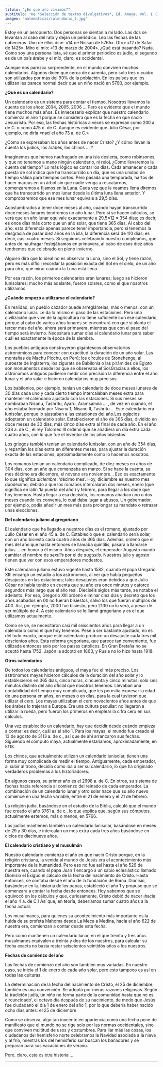 ```yaml
---
titulo: "¿En qué año vivimos?"
subtitulo: "De *Selección de textos divulgativos*, Ed. Anaya. Vol. I (1º de Secundaria)"
imagen: "matematicas/calendario_1.jpg"
---
```

Estoy en un aeropuerto. Dos personas se sientan a mi lado. Las dos se
levantan al cabo del rato y dejan un periódico. Leo las fechas de las
cabeceras. Uno de ellos dice: «14 de Nissan de 5765». Otro: «12 de Safar de
1425». Miro el mío: «13 de marzo de 2004». ¿Qué está pasando? Nada. Como soy
una persona lista, sé que el primer periódico es judío, el segundo es de un
país árabe y el mío, claro, es occidental.

Aunque nos parezca sorprendente, en el mundo conviven muchos calendarios.
Algunos dicen que cerca de cuarenta, pero solo tres o cuatro son utilizados
por más del 90% de la población. En los países que los utilizan les parece
normal decir que un niño nació en 5760, por ejemplo.

**¿Qué es un calendario?**

Un calendario es un sistema para contar el tiempo. Nosotros llevamos la
cuenta de los años: 2004, 2005, 2006 … Pero es evidente que el mundo tiene
muchos más años. Es innecesario explicar que nuestro calendario comienza el
año 1 porque se considera que es la fecha en que nació Jesucristo. Por eso,
las fechas históricas a veces se expresan como 200 a. de C. o como 475 d. de
C. Aunque es evidente que Julio César, por ejemplo, no diría «nací el año 73
a. de C.»

¿Cómo se expresaban los años antes de nacer Cristo? ¿Y cómo llevan la cuenta
los judíos, los árabes, los chinos … ?

Imaginemos que hemos naufragado en una isla desierta, como robinsones, y que
no tenemos a mano ningún calendario, ni reloj. ¿Cómo llevaremos la cuenta del
tiempo? Lo más lógico es contar los días. Cada amanecer o cada puesta de sol
indica que ha transcurrido un día, que es una unidad de tiempo válida para
tiempos cortos. Pero pasada una temporada, hartos de hacer marcas en un árbol
sin que nadie venga a rescatarnos, comenzaremos a fijamos en la Luna. Cada
vez que la veamos llena diremos que ha transcurrido un mes lunar desde la
última luna llena anterior. Y comprobaremos que ese mes lunar equivale a 29,5
días.

Acostumbrados a tener doce meses al año, cuando hayan transcurrido doce meses
lunares tendremos un año lunar. Pero si se hacen cálculos, se verá que un año
lunar equivale exactamente a 29,5×12 = 354 días; es decir, es once días más
corto que un año solar, que tiene 365 días. Al cabo del año, esta diferencia
apenas parece tener importancia, pero si tenemos la desgracia de pasar diez
años en la isla, la diferencia será de 110 días; es decir, casi cuatro meses.
Si seguimos celebrando nuestro cumpleaños, que antes de naufragar
festejábamos en primavera, al cabo de esos diez años tendremos que celebrado
en pleno invierno.

Alguien dirá que lo ideal no es observar la Luna, sino el Sol, y tiene razón,
pero es más difícil recordar la posición exacta del Sol en el cielo, de un
año para otro, que mirar cuándo la Luna está llena.

Por esa razón, los primeros calendarios eran lunares; luego se hicieron
lunisolares; mucho más adelante, fueron solares, como el que nosotros
utilizamos.

**¿Cuándo empezó a utilizarse el calendario?**

En realidad, un pueblo cazador puede arreglárselas, más o menos, con un
calendario lunar. Le da lo mismo el paso de las estaciones. Pero una
civilización que vive de la agricultura no tiene suficiente con ese
calendario, porque al cabo de varios años lunares se encontrará con que si
planta el tercer mes del año, ahora será primavera, mientras que con el paso
del tiempo será invierno. Necesitará sumar días al calendario lunar para
saber cuál es exactamente la época de la siembra.

Los pueblos antiguos construyeron gigantescos observatorios astronómicos para
conocer con exactitud la duración de un año solar. Las montañas de Machu
Picchu, en Perú; los círculos de Stonehenge, al suroeste de Inglaterra; los
zigurats de Babilonia o las pirámides de Egipto son monumentos desde los que
se observaba el Sol.Gracias a ellos, los astrónomos antiguos pudieron medir
con precisión la diferencia entre el año lunar y el año solar e hicieron
calendarios muy precisos.

Los babilonios, por ejemplo, tenían un calendario de doce meses lunares de 30
días cada uno y cada cierto tiempo intercalaban meses extra para mantener el
calendario ajustado con las estaciones. Si sus meses se nombraban Nisanu,
Tashritu, Ayaru, Aramsamna … , de vez en cuando, el año estaba formado por
Nisanu 1, Nisanu II, Tashritu … Este calendario era lunisolar, porque lo
ajustaban a las estaciones del año.Los egipcios adoptaron un calendario
solar. Establecieron el año de 365 días, dividido en doce meses de 30 días,
más cinco días extra al final de cada año. En el año 238 a. de C., el rey
Tolomeo III ordenó que se añadiera un día extra cada cuatro años, con lo que
fue el inventor de los años bisiestos.

Los griegos también tenían un calendario lunisolar, con un año de 354 días, y
repartían los días extra en diferentes meses, para ajustar la duración exacta
de las estaciones, aproximadamente como lo hacemos nosotros.

Los romanos tenían un calendario complicado, de diez meses en años de 304
días, con un año que comenzaba en marzo. Si se hace la cuenta, su mes décimo
era diciembre, el noveno era noviembre… Eso es exactamente lo que significa
_diciembre_: ‘décimo mes’. Hoy, diciembre es nuestro mes duodécimo, debido a
que los romanos intercalaron dos meses, enero (que significa en latín ‘la
puerta del año’) y febrero, para llegar a los doce que hoy tenemos. Hasta
llegar a esa decisión, los romanos añadían uno o dos meses cuando les
convenía, lo cual daba lugar a abusos. Un gobernador, por ejemplo, podía
añadir un mes más para prolongar su mandato o retrasar unas elecciones.

**Del calendario juliano al gregoriano**

El calendario que ha llegado a nuestros días es el romano, ajustado por Julio
César en el año 45 a. de C. Estableció que el calendario sería solar, con un
año bisiesto cada cuatro años de 365 días. Además, ordenó que el mes del año
que hasta entonces se llamaba quintilis, pasara a llamarse julius … en honor
a él mismo. Años después, el emperador Augusto mandó cambiar el nombre de
_sextilis_ por el de _augustis_. Nuestros julio y agosto tienen que ver con
esos emperadores modestos.

Este calendario juliano estuvo vigente hasta 1582, cuando el papa Gregario
XIII encargó un estudio a los astrónomos, al ver que había pequeños
desajustes en las estaciones; tales desajustes eran debidos a que Julio César
no había tenido en cuenta que su año era once minutos y catorce segundos más
largo que el año real. Dieciséis siglos más tarde, se notaba el adelanto. Por
eso, Gregorio XIII ordenó eliminar diez días y decretó que los años acabados
en 00 no fueran bisiestos, salvo los que fueran múltiplos de 400. Así, por
ejemplo, 2000 fue bisiesto, pero 2100 no lo será, a pesar de ser múltiplo de
4. A este calendario se le llamó gregoriano y es el que utilizamos
actualmente.

Como se ve, se necesitaron casi mil seiscientos años para llegar a un
calendario como el que hoy tenemos. Pese a ser bastante ajustado, no es del
todo exacto, porque este calendario produce un desajuste cada tres mil
doscientos años. Esta reforma gregoriana, que parece tan conveniente, fue
utilizada entonces solo por los países católicos. En Gran Bretaña no se
aceptó hasta 1752. Japón la adoptó en 1863, y Rusia no lo hizo hasta 1918.

**Otros calendarios**

De todos los calendarios antiguos, el maya fue el más preciso. Los astrónomos
mayas hicieron cálculos de la duración del año solar y lo establecieron en
365 días, cinco horas, cincuenta y cinco minutos; solo seis minutos distinto
del año oficial que nosotros tenemos. Llevaban una contabilidad del tiempo
muy complicada, que les permitía expresar la edad de una persona en años, en
meses o en días, para la cual tuvieron que utilizar el cero. Los mayas
utilizaban el cero novecientos años antes de que los árabes lo trajeran a
Europa. Era una cultura peculiar: no llegaron a utilizar la rueda, pero
fueron los primeros en emplear la cifra cero en sus cálculos.

Una vez establecido un calendario, hay que decidir desde cuándo empieza a
contar; es decir, cuál es el año 1. Para los mayas, el mundo fue creado el 13
de agosto de 3113 a. de c., así que de ahí arrancaron sus fechas. Siguiendo
el cómputo maya, actualmente estaríamos, aproximadamente, en 5118.

Los chinos, que actualmente utilizan un calendario lunisolar, tienen una
forma muy complicada de medir el tiempo. Antiguamente, cada emperador, al
subir al trono, decidía cómo iba a ser su calendario, lo que ha originado
verdaderos problemas a los historiadores.

En algunos casos, su primer año es el 2698 a. de C. En otros, su sistema de
fechas hacía referencia al comienzo del reinado de cada emperador. La
combinación de un calendario lunar y otro solar hace que su año nuevo
comience en una fecha variable, entre el 21 de enero y el 21 de febrero.

La religión judía, basándose en el estudio de la Biblia, calculó que el mundo
fue creado el año 3761 a. de c., lo que explica que, según sus cómputos,
actualmente estemos, más o menos, en 5766.

Los judíos mantienen también un calendario lunisolar, basándose en meses de
29 y 30 días, e intercalan un mes extra cada tres años basándose en ciclos de
diecinueve años.

**El calendario cristiano y el musulmán**

Nuestro calendario comienza el año en que nació Cristo porque, en la religión
cristiana, la venida al mundo de Jesús era el acontecimiento más importante
de la humanidad. Pero eso no fue así hasta el año 526 de nuestra era, cuando
el papa Juan 1 encargó a un sabio eclesiástico llamado Dionisio el Exiguo el
cálculo de la fecha del nacimiento de Cristo. Hasta entonces, se contaba
desde el año de la fundación de Roma. Dionisio, basándose en la. historia de
los papas, estableció el año 1 y propuso que se comenzara a contar la fecha
desde entonces. Hoy sabemos que se equivocó en los cálculos y que,
curiosamente, Cristo debió de nacer ¡hacia el año 4 a. de C.! Así que, en
teoría, deberíamos sumar cuatro años a la fecha actual.

Los musulmanes, para quienes su acontecimiento más importante es la huida de
su profeta Mahoma desde La Meca a Medina, hacia el año 622 de nuestra era,
comienzan a contar desde esta fecha.

Pero como mantienen un calendario lunar, en el que treinta y tres años
musulmanes equivalen a treinta y dos de los nuestros, para calcular su fecha
exacta no basta restar seiscientos veintidós años a los nuestros.

**Fechas de comienzo del año**

Las fechas de comienzo del año son también muy variadas. En nuestro caso, se
inicia el 1 de enero de cada año solar, pero esto tampoco es así en todas las
culturas.

La determinación de la fecha del nacimiento de Cristo, el 25 de diciembre,
también es una convención. Se adoptó por meras razones religiosas. Según la
tradición judía, un niño no forma parte de la comunidad hasta que no es
circuncidado’, el octavo día después de su nacimiento, de modo que Jesús fue
ciudadano el día 1 de enero del año 1, por lo que debería haber nacido ocho
días antes: el 25 de diciembre.

Como se observa, algo tan inocente en apariencia como una fecha pone de
manifiesto que el mundo no se rige solo por las normas occidentales, sino que
conviven multitud de usos y costumbres. Para liar más las cosas, los
ciudadanos del hemisferio norte celebramos la Navidad asociada a la nieve y
al frío, mientras los del hemisferio sur buscan los bañadores y se preparan
para sus vacaciones de verano.

Pero, claro, esta es otra historia …

* * *
